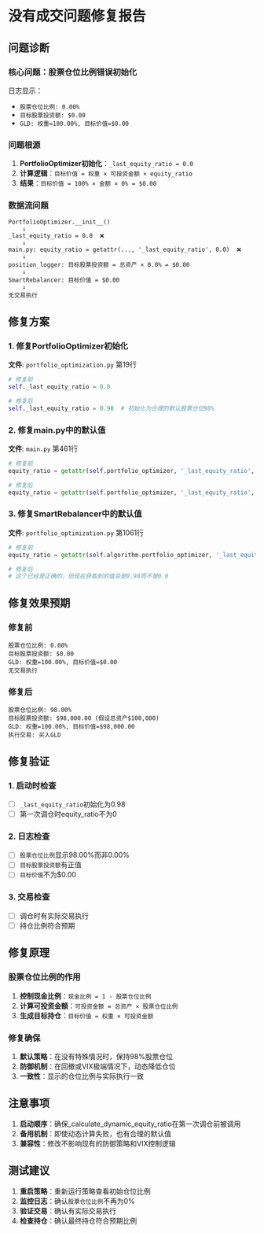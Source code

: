 # 没有成交问题修复报告

## 问题诊断

### 核心问题：股票仓位比例错误初始化
日志显示：
- `股票仓位比例: 0.00%`
- `目标股票投资额: $0.00`
- `GLD: 权重=100.00%, 目标价值=$0.00`

### 问题根源
1. **PortfolioOptimizer初始化**：`_last_equity_ratio = 0.0`
2. **计算逻辑**：`目标价值 = 权重 × 可投资金额 × equity_ratio`
3. **结果**：`目标价值 = 100% × 金额 × 0% = $0.00`

### 数据流问题
```
PortfolioOptimizer.__init__() 
    ↓
_last_equity_ratio = 0.0  ❌
    ↓
main.py: equity_ratio = getattr(..., '_last_equity_ratio', 0.0)  ❌
    ↓
position_logger: 目标股票投资额 = 总资产 × 0.0% = $0.00
    ↓
SmartRebalancer: 目标价值 = $0.00
    ↓
无交易执行
```

## 修复方案

### 1. 修复PortfolioOptimizer初始化
**文件**: `portfolio_optimization.py` 第19行
```python
# 修复前
self._last_equity_ratio = 0.0

# 修复后  
self._last_equity_ratio = 0.98  # 初始化为合理的默认股票仓位98%
```

### 2. 修复main.py中的默认值
**文件**: `main.py` 第461行
```python
# 修复前
equity_ratio = getattr(self.portfolio_optimizer, '_last_equity_ratio', 0.0)

# 修复后
equity_ratio = getattr(self.portfolio_optimizer, '_last_equity_ratio', 0.98)
```

### 3. 修复SmartRebalancer中的默认值
**文件**: `portfolio_optimization.py` 第1061行
```python
# 修复前
equity_ratio = getattr(self.algorithm.portfolio_optimizer, '_last_equity_ratio', 0.98)

# 修复后
# 这个已经是正确的，但现在获取到的值会是0.98而不是0.0
```

## 修复效果预期

### 修复前
```
股票仓位比例: 0.00%
目标股票投资额: $0.00
GLD: 权重=100.00%, 目标价值=$0.00
无交易执行
```

### 修复后
```
股票仓位比例: 98.00%
目标股票投资额: $98,000.00 (假设总资产$100,000)
GLD: 权重=100.00%, 目标价值=$98,000.00
执行交易: 买入GLD
```

## 修复验证

### 1. 启动时检查
- [ ] `_last_equity_ratio`初始化为0.98
- [ ] 第一次调仓时equity_ratio不为0

### 2. 日志检查
- [ ] `股票仓位比例`显示98.00%而非0.00%
- [ ] `目标股票投资额`有正值
- [ ] `目标价值`不为$0.00

### 3. 交易检查
- [ ] 调仓时有实际交易执行
- [ ] 持仓比例符合预期

## 修复原理

### 股票仓位比例的作用
1. **控制现金比例**：`现金比例 = 1 - 股票仓位比例`
2. **计算可投资金额**：`可投资金额 = 总资产 × 股票仓位比例`
3. **生成目标持仓**：`目标价值 = 权重 × 可投资金额`

### 修复确保
1. **默认策略**：在没有特殊情况时，保持98%股票仓位
2. **防御机制**：在回撤或VIX极端情况下，动态降低仓位
3. **一致性**：显示的仓位比例与实际执行一致

## 注意事项

1. **启动顺序**：确保_calculate_dynamic_equity_ratio在第一次调仓前被调用
2. **备用机制**：即使动态计算失败，也有合理的默认值
3. **兼容性**：修改不影响现有的防御策略和VIX控制逻辑

## 测试建议

1. **重启策略**：重新运行策略查看初始仓位比例
2. **监控日志**：确认`股票仓位比例`不再为0%
3. **验证交易**：确认有实际交易执行
4. **检查持仓**：确认最终持仓符合预期比例 